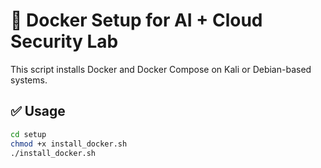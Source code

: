 # 🐳 Docker Setup for AI + Cloud Security Lab

This script installs Docker and Docker Compose on Kali or Debian-based systems.

## ✅ Usage

```bash
cd setup
chmod +x install_docker.sh
./install_docker.sh




